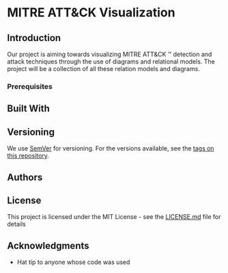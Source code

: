 # MITRE ATT&CK  Visualization


## Introduction

Our project is aiming towards visualizing MITRE ATT&CK ™  detection and attack techniques through the use of diagrams and relational models.
The project will be a collection of all these relation models and diagrams.

### Prerequisites


## Built With




## Versioning

We use [SemVer](http://semver.org/) for versioning. For the versions available, see the [tags on this repository](https://github.com/your/project/tags). 


## Authors


## License

This project is licensed under the MIT License - see the [LICENSE.md](LICENSE.md) file for details

## Acknowledgments

* Hat tip to anyone whose code was used
